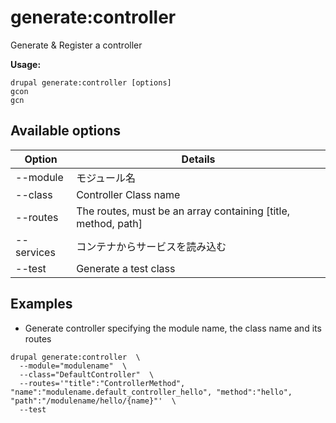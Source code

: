 # generate:controller
Generate & Register a controller

**Usage:**
```
drupal generate:controller [options]
gcon
gcn
```

## Available options
Option | Details
-------|-------------
--module | モジュール名
--class | Controller Class name
--routes | The routes, must be an array containing [title, method, path]
--services | コンテナからサービスを読み込む
--test | Generate a test class

## Examples
* Generate controller specifying the module name, the class name and its routes
```
drupal generate:controller  \
  --module="modulename"  \
  --class="DefaultController"  \
  --routes='"title":"ControllerMethod", "name":"modulename.default_controller_hello", "method":"hello", "path":"/modulename/hello/{name}"'  \
  --test
```
